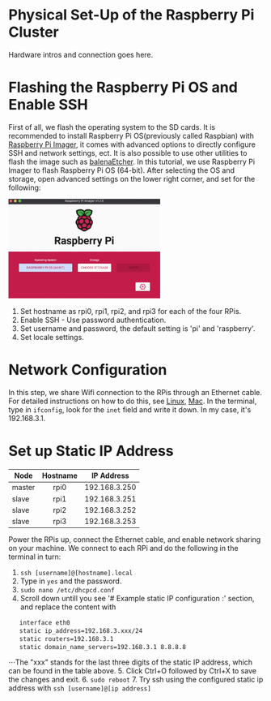 # Physical Set-Up of the Raspberry Pi Cluster

Hardware intros and connection goes here.

# Flashing the Raspberry Pi OS and Enable SSH

First of all, we flash the operating system to the SD cards. It is recommended to install Raspberry Pi OS(previously called Raspbian) with [Raspberry Pi Imager](https://www.raspberrypi.com/software/), it comes with advanced options to directly configure SSH and network settings, ect. It is also possible to use other utilities to flash the image such as [balenaEtcher](https://etcher.balena.io/). In this tutorial, we use Raspberry Pi Imager to flash Raspberry Pi OS (64-bit). After selecting the OS and storage, open advanced settings on the lower right corner, and set for the following: 

<img src="./images/imager.png" alt="image" style="width:300px;height:auto;">

1. Set hostname as rpi0, rpi1, rpi2, and rpi3 for each of the four RPis.
2. Enable SSH - Use password authentication.
3. Set username and password, the default setting is 'pi' and 'raspberry'.
4. Set locale settings.

# Network Configuration

In this step, we share Wifi connection to the RPis through an Ethernet cable. For detailed instructions on how to do this, see [Linux](https://www.tecmint.com/share-internet-in-linux/), [Mac](https://medium.com/@tzhenghao/how-to-ssh-into-your-raspberry-pi-with-a-mac-and-ethernet-cable-636a197d055). In the terminal, type in `ifconfig`, look for the `inet` field and write it down. In my case, it's 192.168.3.1. 

# Set up Static IP Address

|   Node        |    Hostname   | IP Address     |
| ------------- |:-------------:| :-------------:|
| master        | rpi0          | 192.168.3.250  |
| slave         | rpi1          | 192.168.3.251  |
| slave         | rpi2          | 192.168.3.252  |
| slave         | rpi3          | 192.168.3.253  |

Power the RPis up, connect the Ethernet cable, and enable network sharing on your machine. We connect to each RPi and do the following in the terminal in turn:

1. `ssh [username]@[hostname].local`
2. Type in `yes` and the password.
3. `sudo nano /etc/dhcpcd.conf`
4. Scroll down untill you see '# Example static IP configuration :' section, and replace the content with
```
   interface eth0
   static ip_address=192.168.3.xxx/24
   static routers=192.168.3.1
   static domain_name_servers=192.168.3.1 8.8.8.8
```
⋅⋅⋅The "xxx" stands for the last three digits of the static IP address, which can be found in the table above.
5. Click Ctrl+O followed by Ctrl+X to save the changes and exit.
6. `sudo reboot`
7. Try ssh using the configured static ip address with `ssh [username]@[ip address]`